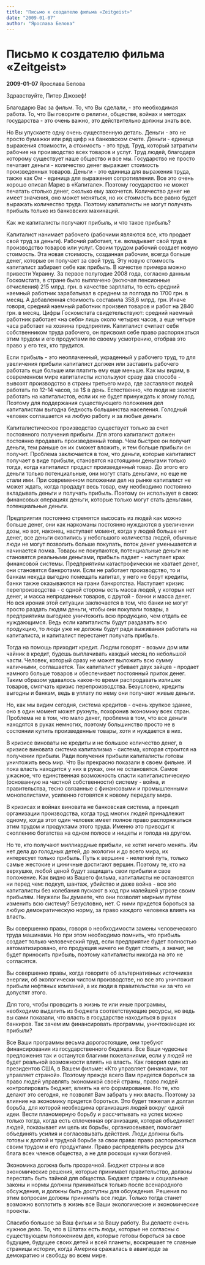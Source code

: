 ```yaml
---
title: "Письмо к создателю фильма «Zeitgeist»"
date: "2009-01-07"
author: "Ярослава Белова"
---
```


# Письмо к создателю фильма «Zeitgeist»

**2009-01-07** Ярослава Белова

Здравствуйте, Питер Джозеф!

Благодарю Вас за фильм. То, что Вы сделали, - это необходимая работа. То, что Вы говорите о религии, обществе, войнах и методах государства - это очень важно, это действительно должны знать все.

Но Вы упускаете одну очень существенную деталь. Деньги - это не просто бумажки или ряд цифр на банковском счете. Деньги - единица выражения стоимости, а стоимость - это труд. Труд, который затратили рабочие на производство всех товаров и услуг. Труд людей, благодаря которому существует наше общество и все мы. Государство не просто печатает деньги - количество денег выражает стоимость произведенных товаров. Деньги - это единица для выражения труда, также как Ом - единица для выражения сопротивления. Все это очень хорошо описал Маркс в «Капитале». Поэтому государство не может печатать столько денег, сколько ему захочется. Количество денег не имеет значения, оно может меняться, но их стоимость все равно будет выражать количество труда. Поэтому капиталисты не могут получать прибыль только из банковских махинаций.

Как же капиталисты получают прибыль, и что такое прибыль?

Капиталист нанимает рабочего (рабочими являются все, кто продает свой труд за деньги). Рабочий работает, т.е. вкладывает свой труд в производство товаров или услуг. Своим трудом рабочий создает новую стоимость. Эта новая стоимость, созданная рабочим, всегда больше денег, которые он получает за свой труд. Эту новую стоимость капиталист забирает себе как прибыль. В качестве примера можно привести Украину. За первое полугодие 2008 года, согласно данным Госкомстата, в стране было выплачено (включая пенсионные отчисления) 215 млрд. грн. в качестве зарплаты, то есть средний наемный работник зарабатывал в среднем за полгода по 1700 грн. в месяц. А добавленная стоимость составила 358,6 млрд. грн. Иначе говоря, средний наемный работник произвел товаров и работ на 2840 грн. в месяц. Цифры Госкомстата свидетельствуют: средний наемный работник работает «на себя» лишь около четырех часов, а еще четыре часа работает на хозяина предприятия. Капиталист считает себя собственником труда рабочего, он присвоил себе право распоряжаться этим трудом и его продуктами по своему усмотрению, отобрав это право у его тех, кто трудится.

Если прибыль - это неоплаченный, украденный у рабочего труд, то для увеличения прибыли капиталист должен или заставить рабочего работать еще больше или платить ему еще меньше. Как мы видим, в современном мире капиталисты используют сразу два способа - вывозят производство в страны третьего мира, где заставляют людей работать по 12-14 часов, за 1$ в день. Естественно, что люди не захотят работать на капиталистов, если их не будет принуждать к этому голод. Поэтому для поддержания существующего положения дел капиталистам выгодна бедность большинства населения. Голодный человек соглашается на любую работу и за любые деньги.

Капиталистическое производство существует только за счет постоянного получения прибыли. Для этого капиталист должен постоянно продавать произведенный товар. Чем быстрее он получит деньги, тем раньше он их сможет вложить, и тем больше прибыли он получит. Проблема заключается в том, что деньги, которые капиталист получает в виде прибыли, становятся настоящими деньгами только тогда, когда капиталист продаст произведенный товар. До этого его деньги только потенциальные, они могут стать деньгами, но еще не стали ими. При современном положении дел на рынке капиталист не может ждать, когда продадут весь товар, ему необходимо постоянно вкладывать деньги и получать прибыль. Поэтому он использует в своих финансовых операциях деньги, которые только могут стать деньгами, потенциальные деньги.

Предприятия постоянно стремятся высосать из людей как можно больше денег, они как наркоманы постоянно нуждаются в увеличении дозы, но вот, наконец, наступает момент, когда у людей больше нет денег, все деньги скопились у небольшого количества людей, обычные люди не могут позволить больше покупать, поток денег уменьшается и начинается ломка. Товары не покупаются, потенциальные деньги не становятся реальными деньгами, прибыль падает - наступает крах финансовой системы. Предприятиям катастрофически не хватает денег, они становятся банкротами. Если не работает производство, то и банкам некуда выгодно помещать капитал, у него не берут кредиты, банки также оказываются на грани банкротства. Наступает кризис перепроизводства - с одной стороны есть масса людей, у которых нет денег, и масса непроданных товаров, с другой - банки и масса денег. Но вся ирония этой ситуации заключается в том, что банки не могут просто раздать людям деньги, чтобы они покупали товары, а предприятиям выгоднее уничтожить всю продукцию, чем отдать ее нуждающимся. Ведь если капиталисты будут раздавать всю продукцию, то люди уже не должны будут ради выживания работать на капиталиста, и капиталист перестанет получать прибыль.

Тогда на помощь приходит кредит. Людям говорят - возьми дом или чайник в кредит, будешь выплачивать каждый месяц по небольшой части. Человек, который сразу не может выложить всю сумму наличными, соглашается. Так капиталист убивает двух зайцев - продает намного больше товаров и обеспечивает постоянный приток денег. Таким образом удавалось какое-то время распродавать излишек товаров, смягчать кризис перепроизводства. Безусловно, кредиты выгодны и банкам, ведь в уплату по нему они получают живые деньги.

Но, как мы видим сегодня, система кредитов - очень хрупкое здание, оно в один момент может рухнуть, похоронив экономику всех стран. Проблема не в том, что мало денег, проблема в том, что все деньги находятся в руках немногих, поэтому большинство просто не в состоянии купить произведенные товары, хотя и нуждается в них.

В кризисе виноваты не кредиты и не большое количество денег, в кризисе виновата система капитализма - система, которая строится на получении прибыли. Ради получения прибыли капиталисты готовы уничтожить весь мир. Что Вы прекрасно показали в своем фильме. И пока власть находится у них в руках, они не остановятся. Самое ужасное, что единственная возможность спасти капиталистическую (основанную на частной собственности) систему - война, и правительства, тесно связанные с финансовыми и промышленными монополистами, усиленно готовятся к новому переделу мира.

В кризисах и войнах виновата не банковская система, а принцип организации производства, когда труд многих людей принадлежит одному, когда этот один человек имеет полное право распоряжаться этим трудом и продуктами этого труда. Именно это приводит к скоплению богатства на одном полюсе и нищеты и голода на другом.

Но те, кто получают миллиардные прибыли, не хотят ничего менять. Им нет дела до голодных детей, до экологии и до всего мира, их интересует только прибыль. Путь к вершине - нелегкий путь, только самые жестокие и циничные достигают вершин. Поэтому те, кто на верхушке, любой ценой будут защищать свои прибыли и свое положение. Как видно из Вашего фильма, капиталисты не остановятся ни перед чем: подкуп, шантаж, убийство и даже война - все это капиталисты без колебания пускают в ход при малейшей угрозе своим прибылям. Неужели Вы думаете, что они позволят мирным путем изменить всю систему? Безусловно, нет. С ними придется бороться за любую демократическую норму, за право каждого человека влиять на власть.

Вы совершенно правы, говоря о необходимости замены человеческого труда машинами. Но при этом необходимо помнить, что прибыль создает только человеческий труд, если предприятие будет полностью автоматизировано, его продукция ничего не будет стоить, а значит, не будет приносить прибыль, поэтому капиталисты никогда на это не согласятся.

Вы совершенно правы, когда говорите об альтернативных источниках энергии, об экологически чистом производстве, но все это уничтожит прибыли нефтяных компаний, а их люди в правительстве ни за что не допустят этого.

Для того, чтобы проводить в жизнь те или иные программы, необходимо выделить из бюджета соответствующие ресурсы, но ведь вы сами показали, что власть в государстве находиться в руках банкиров. Так зачем им финансировать программы, уничтожающие их прибыли?

Все Ваши программы весьма дорогостоящие, они требуют финансирования из государственного бюджета. Все Ваши чудесные предложения так и останутся благими пожеланиями, если у людей не будет реальной возможности влиять на власть. Как говорил один из президентов США, в Вашем фильме: «Кто управляет финансами, тот управляет страной». Поэтому прежде всего Вам придется бороться за право людей управлять экономикой своей страны, право людей контролировать бюджет, влиять на его формирование. Но те, кто делают это сегодня, не позволят Вам забрать у них власть. Поэтому за влияние на экономику придется бороться. Это будет тяжелая и долгая борьба, для которой необходима организация людей вокруг одной идеи. Вести планомерную борьбу и рассчитывать на успех можно только тогда, когда есть сплоченная организация, которая объединяет людей, показывает им цель их борьбы, организовывает, помогает объединять усилия и согласовывать действия. Люди должны быть готовы к долгой и трудной борьбе за свои права: право распоряжаться своим трудом и его продуктами. Право распределять ресурсы для блага всех членов общества, а не для роскоши кучки богачей.

Экономика должна быть прозрачной. Бюджет страны и все экономические решения, которые принимает правительство, должны перестать быть тайной для общества. Бюджет страны и социальные законы и нормы должны приниматься только после всенародного обсуждения, и должны быть доступны для обсуждения. Решения по этим вопросам должны принимать все люди. Только тогда станет возможно воплотить в жизнь все Ваши экологические и экономические проекты.

Спасибо большое за Ваш фильм и за Вашу работу. Вы делаете очень нужное дело. То, что в Штатах есть люди, которые не согласны с существующем положением дел, которые готовы бороться за свое будущее, будущее своих детей и всей планеты, воскрешает те славные страницы истории, когда Америка сражалась в авангарде за демократию и свободу во всем мире.